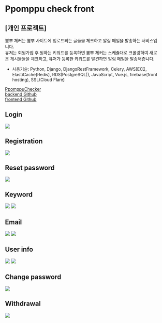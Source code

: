 # Ppomppu check front

## [개인 프로젝트]  

뽐뿌 체커는 뽐뿌 사이트에 업로드되는 글들을 체크하고 알림 메일을 발송하는 서비스입니다.  
유저는 회원가입 후 원하는 키워드를 등록하면 뽐뿌 체커는 스케쥴대로 크롤링하여 새로운 게시물들을 체크하고, 유저가 등록한 키워드를 발견하면 알림 메일을 발송해줍니다.  

- 사용기술: Python, Django, DjangoRestFramework, Celery, AWS(EC2, ElastiCache(Redis), RDS(PostgreSQL)), JavaScript, Vue.js, firebase(front hosting), SSL(Cloud Flare)  
  
[PpomppuChecker](https://app.pycon.shop/)  
[backend Github](https://github.com/KimDoKy/Ppomppu_check)  
[frontend Github](https://github.com/KimDoKy/Ppomppu_check_front)


## Login

![](./img/login.png)

## Registration

![](./img/registration.png)

## Reset password

![](./img/reset_pw.png)

## Keyword

![](./img/main.png)
![](./img/add.png)

## Email
![](./img/email_1.png)
![](./img/email_2.png)

## User info
![](./img/menu.png)
![](./img/info.png)

## Change password
![](./img/change_pw.png)

## Withdrawal
![](./img/withdrawal.png)